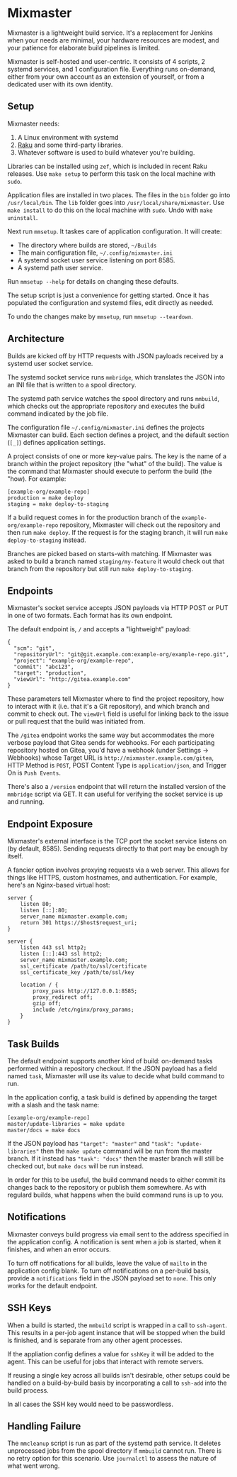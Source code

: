 # Mixmaster

Mixmaster is a lightweight build service. It's a replacement for
Jenkins when your needs are minimal, your hardware resources are
modest, and your patience for elaborate build pipelines is limited.

Mixmaster is self-hosted and user-centric. It consists of 4 scripts, 2
systemd services, and 1 configuration file. Everything runs on-demand,
either from your own account as an extension of yourself, or from a
dedicated user with its own identity.

## Setup

Mixmaster needs:

1. A Linux environment with systemd
2. [Raku](https://docs.raku.org) and some third-party libraries.
3. Whatever software is used to build whatever you're building.

Libraries can be installed using `zef`, which is included in recent
Raku releases. Use `make setup` to perform this
task on the local machine with `sudo`.

Application files are installed in two places. The files in the `bin`
folder go into `/usr/local/bin`. The `lib` folder goes into
`/usr/local/share/mixmaster`. Use `make install` to do this on the
local machine with `sudo`. Undo with `make uninstall`.

Next run `mmsetup`. It taskes care of application configuration. It
will create:

- The directory where builds are stored, `~/Builds`
- The main configuration file, `~/.config/mixmaster.ini`
- A systemd socket user service listening on port 8585.
- A systemd path user service.

Run `mmsetup --help` for details on changing these defaults.

The setup script is just a convenience for getting started. Once it
has populated the configuration and systemd files, edit directly as
needed.

To undo the changes make by `mmsetup`, run `mmsetup --teardown`.

## Architecture
Builds are kicked off by HTTP requests with JSON payloads received by
a systemd user socket service.

The systemd socket service runs `mmbridge`, which translates the JSON into an
INI file that is written to a spool directory.

The systemd path service watches the spool directory and runs
`mmbuild`, which checks out the appropriate repository and executes
the build command indicated by the job file.

The configuration file `~/.config/mixmaster.ini` defines the projects
Mixmaster can build. Each section defines a project, and the default
section (`[_]`) defines application settings.

A project consists of one or more key-value pairs. The key is the name
of a branch within the project repository (the "what" of the
build). The value is the command that Mixmaster should execute to
perform the build (the "how). For example:

```
[example-org/example-repo]
production = make deploy
staging = make deploy-to-staging
```

If a build request comes in for the production branch of the
`example-org/example-repo` repository, Mixmaster will check out the
repository and then run `make deploy`. If the request is for the
staging branch, it will run `make deploy-to-staging` instead.

Branches are picked based on starts-with matching. If Mixmaster was
asked to build a branch named `staging/my-feature` it would check out
that branch from the repository but still run `make deploy-to-staging`.

## Endpoints
Mixmaster's socket service accepts JSON payloads via HTTP POST
or PUT in one of two formats. Each format has its own endpoint.

The default endpoint is, `/` and accepts a "lightweight" payload:

```
{
  "scm": "git",
  "repositoryUrl": "git@git.example.com:example-org/example-repo.git",
  "project": "example-org/example-repo",
  "commit": "abc123",
  "target": "production",
  "viewUrl": "http://gitea.example.com"
}
```

These parameters tell Mixmaster where to find the project repository,
how to interact with it (i.e. that it's a Git repository), and which
branch and commit to check out. The `viewUrl` field is useful for
linking back to the issue or pull request that the build was initiated
from.

The `/gitea` endpoint works the same way but accommodates the more
verbose payload that Gitea sends for webhooks. For each participating
repository hosted on Gitea, you'd have a webhook (under Settings ->
Webhooks) whose Target URL is `http://mixmaster.example.com/gitea`,
HTTP Method is `POST`, POST Content Type is `application/json`, and
Trigger On is `Push Events`.

There's also a `/version` endpoint that will return the installed
version of the `mmbridge` script via GET. It can useful for verifying
the socket service is up and running.

## Endpoint Exposure

Mixmaster's external interface is the TCP port the socket service
listens on (by default, 8585). Sending requests directly to that port
may be enough by itself.

A fancier option involves proxying requests via a web server. This
allows for things like HTTPS, custom hostnames, and
authentication. For example, here's an Nginx-based virtual host:

```
server {
    listen 80;
    listen [::]:80;
    server_name mixmaster.example.com;
    return 301 https://$host$request_uri;
}

server {
    listen 443 ssl http2;
    listen [::]:443 ssl http2;
    server_name mixmaster.example.com;
    ssl_certificate /path/to/ssl/certificate
    ssl_certificate_key /path/to/ssl/key

    location / {
        proxy_pass http://127.0.0.1:8585;
        proxy_redirect off;
        gzip off;
        include /etc/nginx/proxy_params;
    }
}
```

## Task Builds

The default endpoint supports another kind of build: on-demand tasks
performed within a repository checkout. If the JSON payload has a
field named `task`, Mixmaster will use its value to decide what build
command to run.

In the application config, a task build is defined by appending the
target with a slash and the task name:

```
[example-org/example-repo]
master/update-libraries = make update
master/docs = make docs
```

If the JSON payload has `"target": "master"` and `"task":
"update-libraries"` then the `make update` command will be run from
the master branch. If it instead has `"task": "docs"` then the master
branch will still be checked out, but `make docs` will be run instead.

In order for this to be useful, the build command needs to either
commit its changes back to the repository or publish them
somewhere. As with regulard builds, what happens when the build
command runs is up to you.

## Notifications

Mixmaster conveys build progress via email sent to the address
specified in the application config. A notification is sent when a job
is started, when it finishes, and when an error occurs.

To turn off notifications for all builds, leave the value of `mailto`
in the application config blank. To turn off notifications on a
per-build basis, provide a `notifications` field in the JSON payload
set to `none`. This only works for the default endpoint.

## SSH Keys

When a build is started, the `mmbuild` script is wrapped in a call to
`ssh-agent`. This results in a per-job agent instance that will be
stopped when the build is finished, and is separate from any other
agent processes.

If the appliation config defines a value for `sshKey` it will be added
to the agent. This can be useful for jobs that interact with remote
servers.

If reusing a single key across all builds isn't desirable, other
setups could be handled on a build-by-build basis by incorporating a
call to `ssh-add` into the build process.

In all cases the SSH key would need to be passwordless.

## Handling Failure

The `mmcleanup` script is run as part of the systemd path service. It
deletes unprocessed jobs from the spool directory if `mmbuild` cannot
run. There is no retry option for this scenario. Use `journalctl` to
assess the nature of what went wrong.
